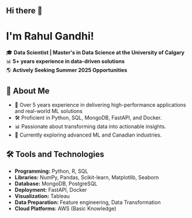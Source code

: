 ## Hi there 👋
# I'm Rahul Gandhi!

🎓 **Data Scientist | Master's in Data Science at the University of Calgary**  
📊 **5+ years experience in data-driven solutions**  
🌎 **Actively Seeking Summer 2025 Opportunities**  


## 🚀 About Me
- 💼 Over 5 years experience in delivering high-performance applications and real-world ML solutions
- 🛠 Proficient in Python, SQL, MongoDB, FastAPI, and Docker.
- 📊 Passionate about transforming data into actionable insights.
- 🌱 Currently exploring advanced ML and Canadian industries.

## 🛠️ Tools and Technologies
- **Programming:** Python, R, SQL
- **Libraries:** NumPy, Pandas, Scikit-learn, Matplotlib, Seaborn
- **Database:** MongoDB, PostgreSQL
- **Deployment:** FastAPI, Docker
- **Visualization:** Tableau
- **Data Preparation:** Feature engineering, Data Transformation
- **Cloud Platforms**: AWS (Basic Knowledge)

<!--
**rdgandhi/rdgandhi** is a ✨ _special_ ✨ repository because its `README.md` (this file) appears on your GitHub profile.

Here are some ideas to get you started:

- 🔭 I’m currently working on ...
- 🌱 I’m currently learning ...
- 👯 I’m looking to collaborate on ...
- 🤔 I’m looking for help with ...
- 💬 Ask me about ...
- 📫 How to reach me: ...
- 😄 Pronouns: ...
- ⚡ Fun fact: ...
-->
